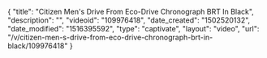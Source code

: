 {
    "title": "Citizen Men's Drive From Eco-Drive Chronograph BRT In Black",
    "description": "",
    "videoid": "109976418",
    "date_created": "1502520132",
    "date_modified": "1516395592",
    "type": "captivate",
    "layout": "video",
    "url": "\/v\/citizen-men-s-drive-from-eco-drive-chronograph-brt-in-black\/109976418"
}